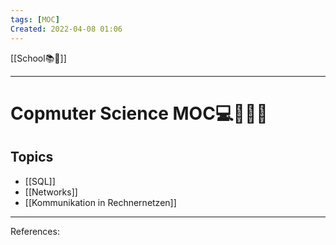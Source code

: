 ```yaml
---
tags: [MOC]
Created: 2022-04-08 01:06
---
```


[[School📚🏫]] 
___
# Copmuter Science MOC💻👨🏼‍💻
## Topics
- [[SQL]]
- [[Networks]]
- [[Kommunikation in Rechnernetzen]]
___
References: